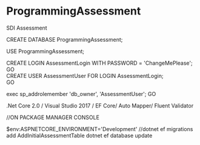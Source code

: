 # ProgrammingAssessment
SDI Assessment

CREATE DATABASE ProgrammingAssessment;

USE ProgrammingAssessment;

CREATE LOGIN AssessmentLogin
    WITH PASSWORD = 'ChangeMePlease';  
GO  
CREATE USER AssessmentUser FOR LOGIN AssessmentLogin;  
GO  

exec sp_addrolemember 'db_owner', 'AssessmentUser'; 
GO



.Net Core 2.0 / Visual Studio 2017 / EF Core/ Auto Mapper/ Fluent Validator

//ON PACKAGE MANAGER CONSOLE


$env:ASPNETCORE_ENVIRONMENT='Development'
//dotnet ef migrations add AddInitialAssessmentTable
dotnet ef database update
